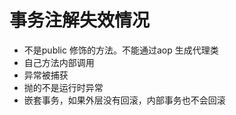 # 事务注解失效情况

* 不是public 修饰的方法。不能通过aop 生成代理类
* 自己方法内部调用
* 异常被捕获
* 抛的不是运行时异常
* 嵌套事务，如果外层没有回滚，内部事务也不会回滚
